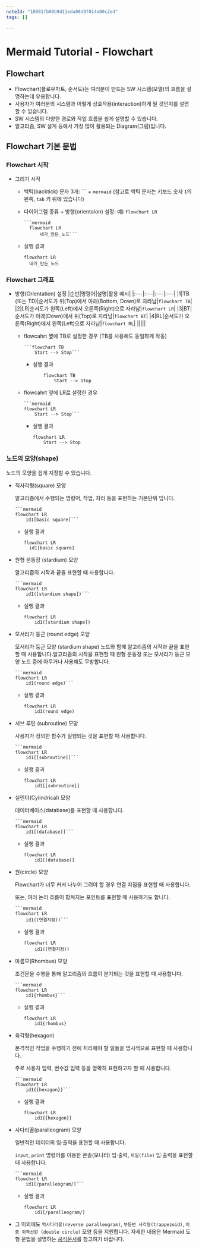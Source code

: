 ```yaml
---
noteId: "18081fb00b9d11eda08d9f014e00c2e4"
tags: []

---
```


# Mermaid Tutorial - Flowchart

## Flowchart
- Flowchart(플로우차트, 순서도)는 여러분이 만드는 SW 시스템(모델)의 흐름을 설명하는데 유용합니다.
- 사용자가 여러분의 시스템과 어떻게 상호작용(interaction)하게 될 것인지를 설명할 수 있습니다.
- SW 시스템의 다양한 경로와 작업 흐름을 쉽게 설명할 수 있습니다.
- 알고리즘, SW 설계 등에서 가장 많이 활용되는 Diagram(그림)입니다.

## Flowchart 기본 문법

### Flowchart 시작
- 그리기 시작
  - 백틱(backtick) 문자 3개: \`\`\` + `mermaid` (참고로 백틱 문자는 키보드 숫자 `1`의 왼쪽, `tab` 키 위에 있습니다)
  - 다이어그램 종류 + 방향(orientaion) 설정: 예) `flowchart LR`
    ```
    ```mermaid
      flowchart LR
          내가_만든_노드```
    ```

  - 실행 결과
    ```{mermaid}
    flowchart LR
      내가_만든_노드
    ```

### Flowchart 그래프 
- 방향(Orientation) 설정
    |순번|명령어|설명|활용 예시|
    |:---|:---|:---|:---|
    |1|TB (또는 TD)|순서도가 위(Top)에서 아래(Bottom, Down)로 자라남|`flowchart TB`|
    |2|LR|순서도가 왼쪽(Left)에서 오른쪽(Right)으로 자라남|`flowchart LR`|
    |3|BT|순서도가 아래(Down)에서 위(Top)로 자라남|`flowchart BT`|
    |4|RL|순서도가 오른쪽(Right)에서 왼쪽(Left)으로 자라남|`flowchart RL`|
    |||||

  - flowcahrt 옆에 TB로 설정한 경우 (TB를 사용해도 동일하게 작동)
    ```
    ```flowchart TB
        Start --> Stop```
    ```
  
    - 실행 결과    
      ```{mermaid}
          flowchart TB
              Start --> Stop
      ```

  - flowcahrt 옆에 LR로 설정한 경우
    ```
    ```mermaid
    flowchart LR
        Start --> Stop```
    ```
  
    - 실행 결과    
      ```{mermaid}
      flowchart LR
          Start --> Stop
      ```

### 노드의 모양(shape)
노드의 모양을 쉽게 지정할 수 있습니다.
- 직사각형(square) 모양
  
  알고리즘에서 수행되는 명령어, 작업, 처리 등을 표현하는 기본단위 입니다.
  ```
  ```mermaid
  flowchart LR
      id1[basic square]```
  ```
  - 실행 결과    
    ```{mermaid}
    flowchart LR
      id1[basic square]
    ```

- 원형 운동장 (stardium) 모양
  
  알고리즘의 시작과 끝을 표현할 때 사용합니다. 
  ```
  ```mermaid
  flowchart LR
      id1([stardium shape])```
  ```
  - 실행 결과    
    ```{mermaid}
    flowchart LR
        id1([stardium shape])
    ```

- 모서리가 둥근 (round edge) 모양
  
  모서리가 둥근 모양 (stardium shape) 노드와 함께 알고리즘의 시작과 끝을 표현할 때 사용합니다.알고리즘의 시작을 표현할 때 원형 운동장 또는 모서리가 둥근 모양 노드 중에 아무거나 사용해도 무방합니다.
  ```
  ```mermaid
  flowchart LR
      id1(round edge)```
  ```
  
  - 실행 결과
    ```{mermaid}
    flowchart LR
        id1(round edge)
    ```

- 서브 루틴 (subroutine) 모양
  
  사용자가 정의한 함수가 실행되는 것을 표현할 때 사용합니다.
  ```
  ```mermaid
  flowchart LR
      id1[[subroutine]]```
  ```
  - 실행 결과  
    ```{mermaid}
    flowchart LR
        id1[[subroutine]]
    ```

- 실린더(Cylindrical) 모양
  
  데이터베이스(database)를 표현할 때 사용합니다.
  ```
  ```mermaid
  flowchart LR
      id1[(database)]```
  ```

  - 실행 결과
    ```{mermaid}
    flowchart LR
        id1[(database)]
    ```
  
- 원(circle) 모양

  Flowchart가 너무 커서 나누어 그려야 할 경우 연결 지점을 표현할 때 사용합니다. 
  
  또는, 여러 논리 흐름이 합쳐지는 포인트를 표현할 때 사용하기도 합니다.
  ```
  ```mermaid
  flowchart LR
      id1((연결지점))```
  ```
  
  - 실행 결과
    ```{mermaid}
    flowchart LR
        id1((연결지점))
    ```

- 마름모(Rhombus) 모양
  
  조건문을 수행을 통해 알고리즘의 흐름이 분기되는 것을 표현할 때 사용합니다.
  ```
  ```mermaid
  flowchart LR
      id1{rhombus}```
  ```
  
  - 실행 결과
    ```{mermaid}
    flowchart LR
        id1{rhombus}
    ```

- 육각형(hexagon)

  본격적인 작업을 수행하기 전에 처리해야 할 일들을 명시적으로 표현할 때 사용합니다.

  주로 사용자 입력, 변수값 입력 등을 명확히 표현하고자 할 때 사용합니다.
  ```
  ```mermaid
  flowchart LR
      id1{{hexagon}}```
  ```

  - 실행 결과
    ```{mermaid}
    flowchart LR
        id1{{hexagon}}
    ```

- 사다리꼴(paralleogram) 모양

  일반적인 데이터의 입$\cdot$출력을 표현할 때 사용합니다.

  `input`, `print` 명령어를 이용한 콘솔(모니터) 입$\cdot$출력, `파일(file)` 입$\cdot$출력을 표현할 때 사용합니다.
  ```
  ```mermaid
  flowchart LR
      id1[/paralleogram/]```
  ```
  
  - 실행 결과
    ```{mermaid}
    flowchart LR
        id1[/paralleogram/]
    ```
- 그 이외에도 `역사다리꼴(reverse paralleogram)`, `부등변 사각형(trappezoid)`, `이중 외곽선원 (double circle)` 모양 등을 지원합니다. 자세한 내용은 Mermaid 도형 문법을 설명하는 [공식문서](https://mermaid-js.github.io/mermaid/#/flowchart?id=node-shapes)를 참고하기 바랍니다.

